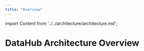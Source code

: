 ```yaml
---
title: "Overview"
---
```


import Content from '../../architecture/architecture.md';
 

# DataHub Architecture Overview

<Content />